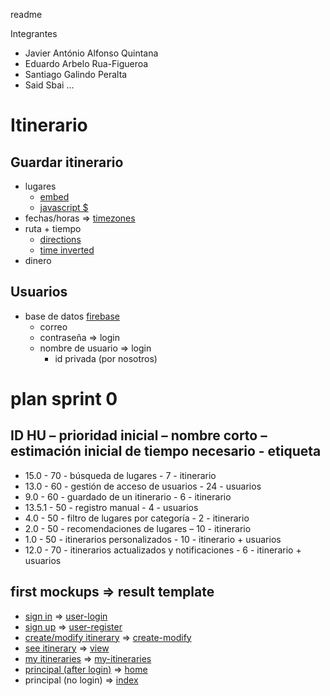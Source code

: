 readme

Integrantes
+ Javier António Alfonso Quintana
+ Eduardo Arbelo Rua-Figueroa
+ Santiago Galindo Peralta
+ Said Sbai ...


# Itinerario
## Guardar itinerario
+ lugares
  + [embed](https://developers.google.com/maps/documentation/embed/guide?hl=es-419)
  + [javascript $](https://developers.google.com/maps/documentation/javascript/tutorial?hl=es-419)
+ fechas/horas => [timezones](https://developers.google.com/maps/documentation/timezone?hl=es-419)
+ ruta + tiempo 
  + [directions](https://developers.google.com/maps/documentation/directions?hl=es-419)
  + [time inverted](https://developers.google.com/maps/documentation/distance-matrix?hl=es-419)
+ dinero
## Usuarios 
+ base de datos [firebase](https://firebase.google.com/?hl=es-419)
  + correo
  + contraseña => login
  + nombre de usuario => login
    + id privada (por nosotros)

# plan sprint 0
## ID HU – prioridad inicial – nombre corto – estimación inicial de tiempo necesario - etiqueta
  + 15.0 - 70 - búsqueda de lugares - 7 - itinerario
  + 13.0 - 60 - gestión de acceso de usuarios - 24 - usuarios
  + 9.0 - 60 - guardado de un itinerario - 6 - itinerario
  + 13.5.1 - 50 - registro manual - 4 - usuarios
  + 4.0 - 50 - filtro de lugares por categoría - 2 - itinerario
  + 2.0 - 50 - recomendaciones de lugares – 10 - itinerario
  + 1.0 - 50 - itinerarios personalizados - 10 - itinerario + usuarios
  + 12.0 - 70 - itinerarios actualizados y notificaciones - 6 - itinerario + usuarios
## first mockups => result template
  + [sign in](./mockups/login.png) => [user-login](HTML/user-login.html)
  + [sign up](./mockups/register.png) => [user-register](HTML/user-register.html)
  + [create/modify itinerary](./mockups/create-modify.png) => [create-modify](HTML/search-places.html)
  + [see itinerary](/mockups/itinerary.png) => [view](HTML/view.html) 
  + [my itineraries](/mockups/my-itineraries.png) => [my-itineraries](HTML/my-itineraries.html)
  + [principal (after login)](/mockups/front-page.png) => [home](./HTML/home-page.html)
  + principal (no login) => [index](HTML/index.html)
